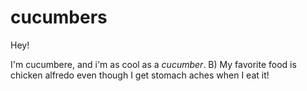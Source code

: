 # cucumbers

Hey!

I'm cucumbere, and i'm as cool as a *cucumber*. B)
My favorite food is chicken alfredo even though I get stomach aches when I eat it!
